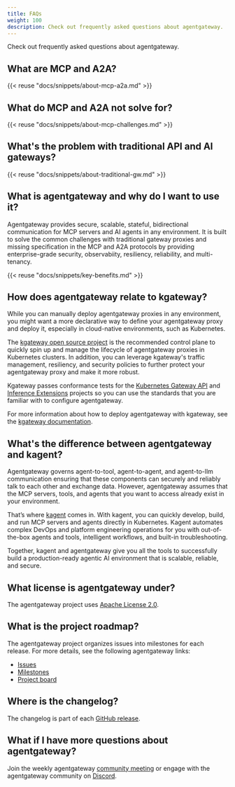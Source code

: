 ```yaml
---
title: FAQs
weight: 100
description: Check out frequently asked questions about agentgateway. 
--- 
```


Check out frequently asked questions about agentgateway. 

## What are MCP and A2A? 

{{< reuse "docs/snippets/about-mcp-a2a.md" >}}

## What do MCP and A2A not solve for? 

{{< reuse "docs/snippets/about-mcp-challenges.md" >}}

## What's the problem with traditional API and AI gateways? 

{{< reuse "docs/snippets/about-traditional-gw.md" >}}

## What is agentgateway and why do I want to use it? 

Agentgateway provides secure, scalable, stateful, bidirectional communication for MCP servers and AI agents in any environment. It is built to solve the common challenges with traditional gateway proxies and missing specification in the MCP and A2A protocols by providing enterprise-grade security, observabiity, resiliency, reliability, and multi-tenancy. 

{{< reuse "docs/snippets/key-benefits.md" >}}

## How does agentgateway relate to kgateway?

While you can manually deploy agentgateway proxies in any environment, you might want a more declarative way to define your agentgateway proxy and deploy it, especially in cloud-native environments, such as Kubernetes. 

The [kgateway open source project](https://kgateway.dev) is the recommended control plane to quickly spin up and manage the lifecycle of agentgateway proxies in Kubernetes clusters. In addition, you can leverage kgateway's traffic management, resiliency, and security policies to further protect your agentgateway proxy and make it more robust. 

Kgateway passes conformance tests for the [Kubernetes Gateway API](https://gateway-api.sigs.k8s.io/) and [Inference Extensions](https://gateway-api-inference-extension.sigs.k8s.io/) projects so you can use the standards that you are familiar with to configure agentgateway. 

For more information about how to deploy agentgateway with kgateway, see the [kgateway documentation](https://kgateway.dev/docs/agentgateway/). 

## What's the difference between agentgateway and kagent? 

Agentgateway governs agent-to-tool, agent-to-agent, and agent-to-llm communication ensuring that these components can securely and reliably talk to each other and exchange data. However, agentgateway assumes that the MCP servers, tools, and agents that you want to access already exist in your environment.

That’s where [kagent](https://kagent.dev) comes in. With kagent, you can quickly develop, build, and run MCP servers and agents directly in Kubernetes. Kagent automates complex DevOps and platform engineering operations for you with out-of-the-box agents and tools, intelligent workflows, and built-in troubleshooting. 

Together, kagent and agentgateway give you all the tools to successfully build a production-ready agentic AI environment that is scalable, reliable, and secure. 

## What license is agentgateway under?

The agentgateway project uses [Apache License 2.0](https://www.apache.org/licenses/).

## What is the project roadmap?

The agentgateway project organizes issues into milestones for each release. For more details, see the following agentgateway links: 
* [Issues](https://github.com/agentgateway/agentgateway/issues)
* [Milestones](https://github.com/agentgateway/agentgateway/milestones)
* [Project board](https://github.com/orgs/agentgateway/projects/1)

## Where is the changelog? 

The changelog is part of each [GitHub release](https://github.com/agentgateway/agentgateway/releases/).

## What if I have more questions about agentgateway? 

Join the weekly agentgateway [community meeting](https://github.com/agentgateway/agentgateway?tab=readme-ov-file#community-meetings) or engage with the agentgateway community on [Discord](https://discord.com/invite/y9efgEmppm).


